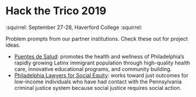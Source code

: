 # Hack the Trico 2019

:squirrel: September 27-28, Haverford College :squirrel:

Problem prompts from our partner institutions. Check these out for project ideas.

- [Puentes de Salud](https://github.com/Tri-Co-Hackathon-Fall-2019/problem-prompts/blob/master/saludos.md): promotes the health and wellness of Philadelphia’s rapidly growing Latinx immigrant population through high-quality health care, innovative educational programs, and community building.
- [Philadelphia Lawyers for Social Equity](https://github.com/Tri-Co-Hackathon-Fall-2019/problem-prompts/blob/master/plse.md): works toward just outcomes for low-income individuals who have had contact with the Pennsylvania criminal justice system because social justice requires social action. 